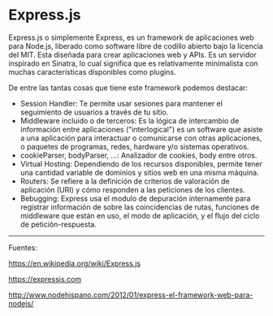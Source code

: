# Express.js

Express.js o simplemente Express, es un framework de aplicaciones web para Node.js, liberado como software libre de codillo abierto bajo la licencia del MIT. Esta diseñada para crear aplicaciones web y APIs. Es un servidor inspirado en Sinatra, lo cual significa que es relativamente minimalista con muchas características disponibles como plugins. 

De entre las tantas cosas que tiene este framework podemos destacar:

* Session Handler: Te permite usar sesiones para mantener el seguimiento de usuarios a través de tu sitio.
* Middleware incluido o de terceros: Es la lógica de intercambio de información entre aplicaciones ("interlogical") es un software que asiste a una aplicación para interactuar o comunicarse con otras aplicaciones, o paquetes de programas, redes, hardware y/o sistemas operativos.
* cookieParser, bodyParser, ...: Analizador de cookies, body entre otros.
* Virtual Hosting: Dependiendo de los recursos disponibles, permite tener una cantidad variable de dominios y sitios web en una misma máquina.
* Routers: Se refiere a la definición de criterios de valoración de aplicación (URI) y cómo responden a las peticiones de los clientes.
* Bebugging: Express usa el modulo de depuración internamente para registrar información de sobre las coincidencias de rutas, funciones de middleware que están en uso, el modo de aplicación, y el flujo del ciclo de petición-respuesta.

---
Fuentes:

https://en.wikipedia.org/wiki/Express.js

https://expressjs.com

http://www.nodehispano.com/2012/01/express-el-framework-web-para-nodejs/